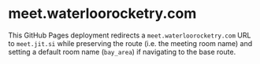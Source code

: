 # meet.waterloorocketry.com

This GitHub Pages deployment redirects a `meet.waterloorocketry.com` URL to `meet.jit.si` while preserving the route (i.e. the meeting room name) and setting a default room name (`bay_area`) if navigating to the base route. 
